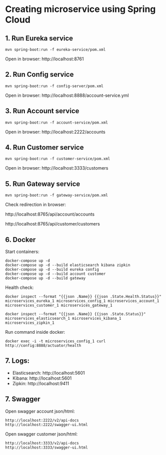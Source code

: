 # Creating microservice using Spring Cloud

## 1. Run Eureka service
````
mvn spring-boot:run -f eureka-service/pom.xml 
````
Open in browser: http://localhost:8761 

## 2. Run Config service
````
mvn spring-boot:run -f config-server/pom.xml 
````
Open in browser: http://localhost:8888/account-service.yml 

## 3. Run Account service
````
mvn spring-boot:run -f account-service/pom.xml 
````
Open in browser: http://localhost:2222/accounts 

## 4. Run Customer service
````
mvn spring-boot:run -f customer-service/pom.xml 
````
Open in browser: http://localhost:3333/customers 

## 5. Run Gateway service
````
mvn spring-boot:run -f gateway-service/pom.xml 
````
Check redirection in browser: 

http://localhost:8765/api/account/accounts

http://localhost:8765/api/customer/customers

## 6. Docker
Start containers:
````
docker-compose up -d
docker-compose up -d --build elasticsearch kibana zipkin 
docker-compose up -d --build eureka config 
docker-compose up -d --build account customer 
docker-compose up -d --build gateway
````

Health check:
````
docker inspect --format "{{json .Name}} {{json .State.Health.Status}}" microservices_eureka_1 microservices_config_1 microservices_account_1 microservices_customer_1 microservices_gateway_1 

docker inspect --format "{{json .Name}} {{json .State.Status}}" microservices_elasticsearch_1 microservices_kibana_1 microservices_zipkin_1
````

Run command inside docker:
````
docker exec -i -t microservices_config_1 curl http://config:8888/actuator/health
````

## 7. Logs:
- Elasticsearch: http://localhost:5601
- Kibana: http://localhost:5601
- Zipkin: http://localhost:9411

## 7. Swagger
Open swagger account json/html:
````
http://localhost:2222/v2/api-docs
http://localhost:2222/swagger-ui.html
````

Open swagger customer json/html:
````
http://localhost:3333/v2/api-docs
http://localhost:3333/swagger-ui.html
````
